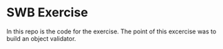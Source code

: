 # SWB Exercise

In this repo is the code for the exercise. The point of this excercise was to build an object validator.


